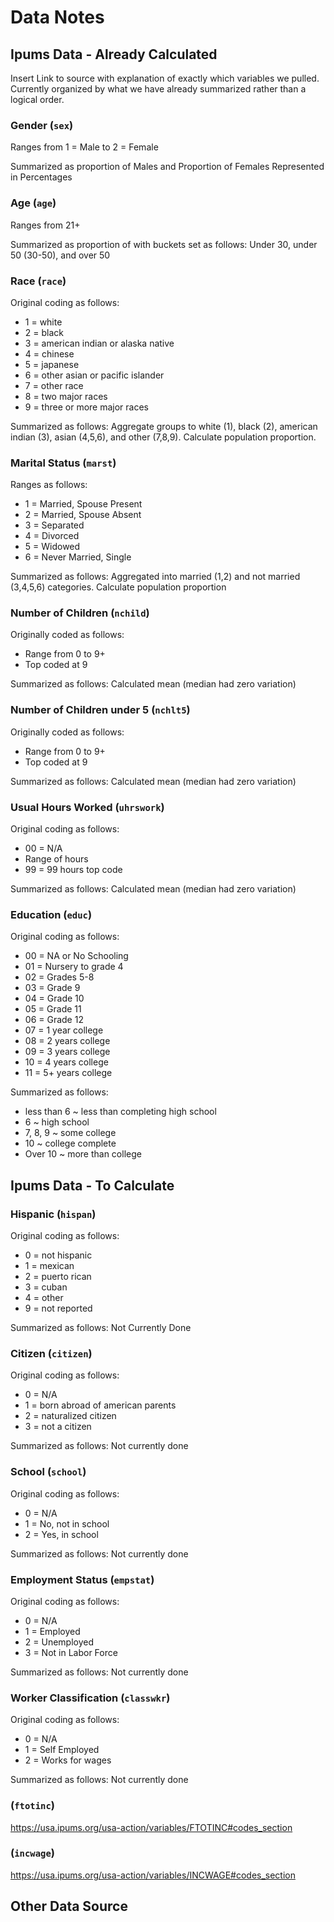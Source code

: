 # Data Notes

## Ipums Data - Already Calculated

Insert Link to source with explanation of exactly which variables we pulled. Currently organized by what we have already summarized rather than a logical order.

### Gender (`sex`)

Ranges from 1 = Male to 2 = Female

Summarized as proportion of Males and Proportion of Females
Represented in Percentages

### Age (`age`)

Ranges from 21+

Summarized as proportion of with buckets set as follows:
Under 30, under 50 (30-50), and over 50

### Race (`race`)

Original coding as follows:
* 1 = white
* 2 = black
* 3 = american indian or alaska native
* 4 = chinese
* 5 = japanese
* 6 = other asian or pacific islander
* 7 = other race
* 8 = two major races
* 9 = three or more major races

Summarized as follows:
Aggregate groups to white (1), black (2), american indian (3), asian (4,5,6), and other (7,8,9). Calculate population proportion.

### Marital Status (`marst`)
Ranges as follows:
* 1 = Married, Spouse Present
* 2 = Married, Spouse Absent
* 3 = Separated
* 4 = Divorced
* 5 = Widowed
* 6 = Never Married, Single

Summarized as follows:
Aggregated into married (1,2) and not married (3,4,5,6) categories. Calculate population proportion

### Number of Children (`nchild`)
Originally coded as follows:
* Range from 0 to 9+
* Top coded at 9

Summarized as follows:
Calculated mean (median had zero variation)

### Number of Children under 5 (`nchlt5`)
Originally coded as follows:
* Range from 0 to 9+
* Top coded at 9

Summarized as follows:
Calculated mean (median had zero variation)

### Usual Hours Worked (`uhrswork`)
Original coding as follows:
* 00 = N/A
* Range of hours
* 99 = 99 hours top code

Summarized as follows:
Calculated mean (median had zero variation)

### Education (`educ`)
Original coding as follows:
* 00 = NA or No Schooling
* 01 = Nursery to grade 4
* 02 = Grades 5-8
* 03 = Grade 9
* 04 = Grade 10
* 05 = Grade 11
* 06 = Grade 12
* 07 = 1 year college
* 08 = 2 years college
* 09 = 3 years college
* 10 = 4 years college
* 11 = 5+ years college

Summarized as follows:
* less than 6 ~ less than completing high school
* 6 ~ high school
* 7, 8, 9 ~ some college
* 10 ~ college complete
* Over 10 ~ more than college

## Ipums Data - To Calculate

### Hispanic (`hispan`)
Original coding as follows:
* 0 = not hispanic
* 1 = mexican
* 2 = puerto rican
* 3 = cuban
* 4 = other
* 9 = not reported

Summarized as follows:
Not Currently Done

### Citizen (`citizen`)
Original coding as follows:
* 0 = N/A
* 1 = born abroad of american parents
* 2 = naturalized citizen
* 3 = not a citizen

Summarized as follows:
Not currently done

### School (`school`)
Original coding as follows:
* 0 = N/A
* 1 = No, not in school
* 2 = Yes, in school

Summarized as follows:
Not currently done

### Employment Status (`empstat`)
Original coding as follows:
* 0 = N/A
* 1 = Employed
* 2 = Unemployed
* 3 = Not in Labor Force

Summarized as follows:
Not currently done

### Worker Classification (`classwkr`)
Original coding as follows:
* 0 = N/A
* 1 = Self Employed
* 2 = Works for wages

Summarized as follows:
Not currently done


### (`ftotinc`)
https://usa.ipums.org/usa-action/variables/FTOTINC#codes_section


### (`incwage`)
https://usa.ipums.org/usa-action/variables/INCWAGE#codes_section

## Other Data Source

